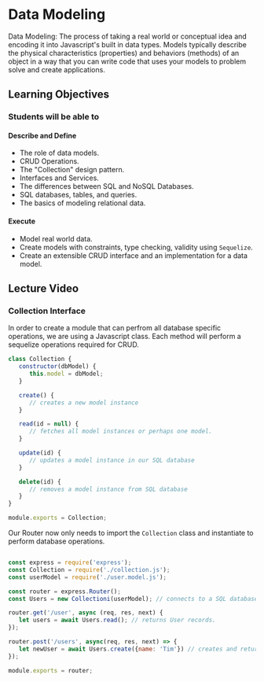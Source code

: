 # Data Modeling

Data Modeling: The process of taking a real world or conceptual idea and encoding it into Javascript's built in data types. Models typically describe the physical characteristics (properties) and behaviors (methods) of an object in a way that you can write code that uses your models to problem solve and create applications.

## Learning Objectives

### Students will be able to

#### Describe and Define

- The role of data models.
- CRUD Operations.
- The "Collection" design pattern.
- Interfaces and Services.
- The differences between SQL and NoSQL Databases.
- SQL databases, tables, and queries.
- The basics of modeling relational data.

#### Execute

- Model real world data.
- Create models with constraints, type checking, validity using `Sequelize`.
- Create an extensible CRUD interface and an implementation for a data model.

## Lecture Video

### Collection Interface

In order to create a module that can perfrom all database specific operations, we are using a Javascript class.  Each method will perform a sequelize operations required for CRUD.

```javascript
class Collection {
   constructor(dbModel) {
      this.model = dbModel;
   }

   create() {
      // creates a new model instance
   }

   read(id = null) {
      // fetches all model instances or perhaps one model.
   }

   update(id) {
      // updates a model instance in our SQL database
   }

   delete(id) {
      // removes a model instance from SQL database
   }
}

module.exports = Collection;
```

Our Router now only needs to import the `Collection` class and instantiate to perform database operations.

```javascript

const express = require('express');
const Collection = require('./collection.js');
const userModel = require('./user.model.js');

const router = express.Router();
const Users = new Collectioni(userModel); // connects to a SQL database and performs CRUD for Users.

router.get('/user', async (req, res, next) {
   let users = await Users.read(); // returns User records.
});

router.post('/users', async(req, res, next) => {
   let newUser = await Users.create({name: 'Tim'}) // creates and returns a new User record.
});

module.exports = router;

```
